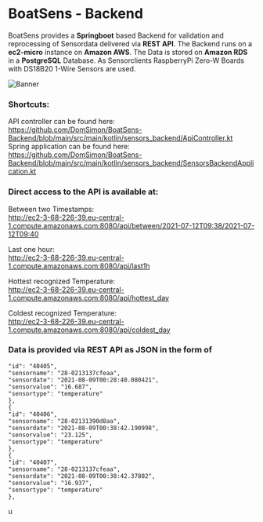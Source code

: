 # BoatSens - Backend
 
BoatSens provides a **Springboot** based Backend for validation and reprocessing of Sensordata delivered via **REST API**.
The Backend runs on a **ec2-micro** instance on **Amazon AWS**. The Data is stored on **Amazon RDS** in a **PostgreSQL** Database.
As Sensorclients RaspberryPi Zero-W Boards with DS18B20 1-Wire Sensors are used. 


![Banner](https://user-images.githubusercontent.com/63147491/128516585-74659998-ae69-4942-8b3e-8b648a73bd3f.jpg)




### Shortcuts:

API controller can be found here:  
https://github.com/DomSimon/BoatSens-Backend/blob/main/src/main/kotlin/sensors_backend/ApiController.kt  
Spring application can be found here:  
https://github.com/DomSimon/BoatSens-Backend/blob/main/src/main/kotlin/sensors_backend/SensorsBackendApplication.kt  



### Direct access to the API is available at:  

Between two Timestamps:  
http://ec2-3-68-226-39.eu-central-1.compute.amazonaws.com:8080/api/between/2021-07-12T09:38/2021-07-12T09:40

Last one hour:  
http://ec2-3-68-226-39.eu-central-1.compute.amazonaws.com:8080/api/last1h


Hottest recognized Temperature:  
http://ec2-3-68-226-39.eu-central-1.compute.amazonaws.com:8080/api/hottest_day

Coldest recognized Temperature:  
http://ec2-3-68-226-39.eu-central-1.compute.amazonaws.com:8080/api/coldest_day

### Data is provided via REST API as JSON in the form of

```
"id": "40405",
"sensorname": "28-0213137cfeaa",
"sensordate": "2021-08-09T00:28:40.080421",
"sensorvalue": "16.687",
"sensortype": "temperature"
},
{
"id": "40406",
"sensorname": "28-02131390d8aa",
"sensordate": "2021-08-09T00:38:42.190998",
"sensorvalue": "23.125",
"sensortype": "temperature"
},
{
"id": "40407",
"sensorname": "28-0213137cfeaa",
"sensordate": "2021-08-09T00:38:42.37802",
"sensorvalue": "16.937",
"sensortype": "temperature"
},
```
u
